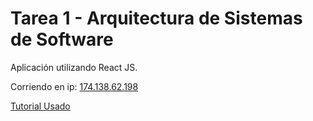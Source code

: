# Tarea 1 - Arquitectura de Sistemas de Software

Aplicación utilizando React JS.

Corriendo en ip: [174.138.62.198](http://174.138.62.198)

[Tutorial Usado](https://blog.logicalicy.com/static-react-app-in-20-mins-610662f47376)
